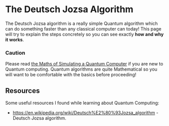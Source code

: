 # The Deutsch Jozsa Algorithm

The Deutsch Jozsa algorithm is a really simple Quantum algorithm which can do something faster
than any classical computer can today! This page will try to explain the steps
concretely so you can see exactly **how and why it works**.

### Caution

Please read [the Maths of Simulating a Quantum Computer](TheMathsOfSimulatingAQuantumComputer) if you
are new to Quantum computing. Quantum algorithms are quite Mathematical so you will want to be
comfortable with the basics before proceeding!

## Resources

Some useful resources I found while learning about Quantum Computing:
* https://en.wikipedia.org/wiki/Deutsch%E2%80%93Jozsa_algorithm - Deutsch Jozsa algorithm.
